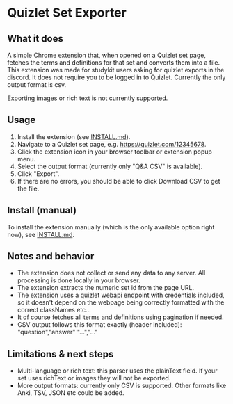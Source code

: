 # Quizlet Set Exporter

## What it does
A simple Chrome extension that, when opened on a Quizlet set page, fetches the terms and definitions for that set and converts them into a file. This extension was made for studykit users asking for quizlet exports in the discord. It does not require you to be logged in to Quizlet. Currently the only output format is csv.

Exporting images or rich text is not currently supported.

## Usage

1. Install the extension (see [INSTALL.md](INSTALL.md)).
2. Navigate to a Quizlet set page, e.g. https://quizlet.com/12345678.
3. Click the extension icon in your browser toolbar or extension popup menu.
4. Select the output format (currently only "Q&A CSV" is available).
5. Click "Export".
6. If there are no errors, you should be able to click Download CSV to get the file.

## Install (manual)

To install the extension manually (which is the only available option right now), see [INSTALL.md](INSTALL.md).

## Notes and behavior

- The extension does not collect or send any data to any server. All processing is done locally in your browser.
- The extension extracts the numeric set id from the page URL.
- The extension uses a quizlet webapi endpoint with credentials included, so it doesn't depend on the webpage being correctly formatted with the correct classNames etc...
- It of course fetches all terms and definitions using pagination if needed.
- CSV output follows this format exactly (header included):
  "question","answer"
  "...","..."

## Limitations & next steps
- Multi-language or rich text: this parser uses the plainText field. If your set uses richText or images they will not be exported.
- More output formats: currently only CSV is supported. Other formats like Anki, TSV, JSON etc could be added.
